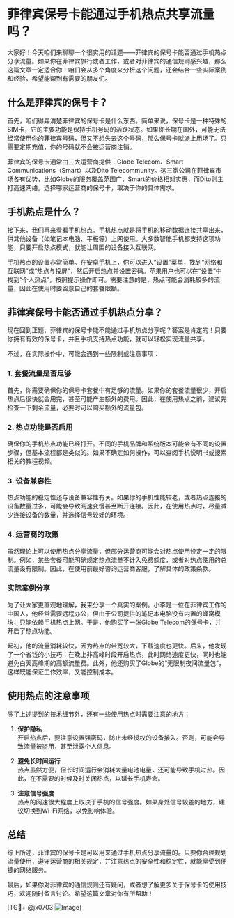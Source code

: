 # 菲律宾保号卡能通过手机热点共享流量吗？

大家好！今天咱们来聊聊一个很实用的话题——菲律宾的保号卡能否通过手机热点分享流量。如果你在菲律宾旅行或者工作，或者对菲律宾的通信规则感兴趣，那么这篇文章一定适合你！咱们会从多个角度来分析这个问题，还会结合一些实际案例和经验，希望能帮到有需要的朋友们。

## 什么是菲律宾的保号卡？

首先，咱们得弄清楚菲律宾的保号卡是什么东西。简单来说，保号卡是一种特殊的SIM卡，它的主要功能是保持手机号码的活跃状态。如果你长期在国外，可能无法经常使用你的菲律宾号码，但又不想失去这个号码，那么保号卡就派上用场了。只需要定期充值，你的号码就不会被运营商注销。

菲律宾的保号卡通常由三大运营商提供：Globe Telecom、Smart Communications（Smart）以及Dito Telecommunity。这三家公司在菲律宾市场各有优势，比如Globe的服务覆盖范围广，Smart的价格相对实惠，而Dito则主打高速网络。选择哪家运营商的保号卡，取决于你的具体需求。

## 手机热点是什么？

接下来，我们再来看看手机热点。手机热点就是将手机的移动数据连接共享出来，供其他设备（如笔记本电脑、平板等）上网使用。大多数智能手机都支持这项功能，只要开启热点模式，就能让周围的设备接入互联网。

手机热点的设置非常简单。在安卓手机上，你可以进入“设置”菜单，找到“网络和互联网”或“热点与投屏”，然后开启热点并设置密码。苹果用户也可以在“设置”中找到“个人热点”，按照提示操作即可。需要注意的是，热点可能会消耗较多的流量，因此在使用时要留意自己的套餐限额。

## 菲律宾保号卡能否通过手机热点分享？

现在回到正题，菲律宾的保号卡能不能通过手机热点分享呢？答案是肯定的！只要你拥有有效的保号卡，并且手机支持热点功能，就可以轻松实现流量共享。

不过，在实际操作中，可能会遇到一些限制或注意事项：

### 1. **套餐流量是否足够**
   首先，你需要确保你的保号卡套餐中有足够的流量。如果你的套餐流量很少，开启热点后很快就会用完，甚至可能产生额外的费用。因此，在使用热点之前，建议先检查一下剩余流量，必要时可以购买额外的流量包。

### 2. **热点功能是否启用**
   确保你的手机热点功能已经打开。不同的手机品牌和系统版本可能会有不同的设置步骤，但基本流程都是类似的。如果不确定如何操作，可以查阅手机说明书或搜索相关的教程视频。

### 3. **设备兼容性**
   热点功能的稳定性还与设备兼容性有关。如果你的手机性能较老，或者热点连接的设备数量过多，可能会导致网速变慢甚至断开连接。因此，在使用热点时，尽量减少连接设备的数量，并选择信号较好的环境。

### 4. **运营商的政策**
   虽然理论上可以使用热点分享流量，但部分运营商可能会对热点使用设定一定的限制。例如，某些套餐可能明确规定热点流量不计入免费额度，或者对热点使用的总流量设有限制。因此，在使用前最好咨询运营商客服，了解具体的政策条款。

### 实际案例分享

为了让大家更直观地理解，我来分享一个真实的案例。小李是一位在菲律宾工作的中国人，他经常需要远程办公，但由于公司提供的笔记本电脑没有内置的蜂窝模块，只能依赖手机热点上网。于是，他购买了一张Globe Telecom的保号卡，并开启了热点功能。

起初，他的流量消耗较快，因为热点的带宽较大，下载速度也更快。后来，他发现了一个省钱的小技巧：在晚上非高峰时段开启热点，此时网络速度更快，同时也能避免白天高峰期的高额流量费。此外，他还购买了Globe的“无限制夜间流量包”，这样既能保证工作效率，又能控制成本。

## 使用热点的注意事项

除了上述提到的技术细节外，还有一些使用热点时需要注意的地方：

1. **保护隐私**  
   开启热点后，要注意设置强密码，防止未经授权的设备接入。否则，可能会导致流量被盗用，甚至泄露个人信息。

2. **避免长时间运行**  
   热点虽然方便，但长时间运行会消耗大量电池电量，还可能导致手机过热。因此，在不需要的时候及时关闭热点，以延长手机寿命。

3. **注意信号强度**  
   热点的网速很大程度上取决于手机的信号强度。如果身处信号较差的地方，建议切换到Wi-Fi网络，以免影响体验。

## 总结

综上所述，菲律宾的保号卡是可以用来通过手机热点分享流量的。只要你合理规划流量使用，遵守运营商的相关规定，并注意热点的安全性和稳定性，就能享受到便捷的网络服务。

最后，如果你对菲律宾的通信规则还有疑问，或者想了解更多关于保号卡的使用技巧，欢迎随时留言讨论。希望这篇文章对你有所帮助！

[TG💪+ @jx0703 ![Image](https://github.com/user-attachments/assets/dbca1d08-cadb-493c-b0ec-ad6f7a83f270)]